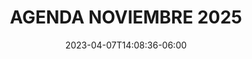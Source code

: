 ---
title: "AGENDA NOVIEMBRE 2025"
date: 2023-04-07T14:08:36-06:00
draft: false
url: /agenda
layout: hackenado

days:  
  - id: h1-2025
    enabled: true
    title_short: Miércoles
    title_full: Miércoles 19 de noviembre
    rooms: ["Auditorio"]
    schedule_items: 
      - type: timelabel
        label: "10:30"
        gridarea: "1/1/2/2"
      - type: activity
        label: "Registro"
        gridarea: "1/2/2/6"
        timelabel: "10:30 - 11:00"
        gridaream: "1/1/2/2"

      - type: timelabel
        label: "11:00"
        gridarea: "2/1/3/2"
      - type: activity
        label: "Bienvenida de apertura (Impact click, C4DEI & WD)"
        gridarea: "2/2/3/6"
        timelabel: "11:00 - 11:15"
        gridaream: "2/1/3/2"

      - type: timelabel
        label: "9:00"
        gridarea: "3/1/4/2"

      - type: timelabel
        label: "11:38"
        gridarea: "4/1/5/2"

      - type: timelabel
        label: "12:01"
        gridarea: "5/1/6/2"

      - type: timelabel
        label: "12:24"
        gridarea: "6/1/7/2"
      - type: activity
        label: "Mensaje de sponsor"
        gridarea: "6/2/7/6"
        timelabel: "12:24 - 12:47"
        gridaream: "6/1/7/2"

      - type: timelabel
        label: "12:47"
        gridarea: "7/1/8/2"

      - type: timelabel
        label: "13:10"
        gridarea: "8/1/9/2"
      - type: activity
        label: "Sesión por confirmar"
        gridarea: "8/2/9/6"
        timelabel: "13:10 - 13:30"
        gridaream: "8/1/9/2"

      - type: timelabel
        label: "13:30"
        gridarea: "9/1/10/2"
      - type: activity
        label: "Inclusión y negocio: cómo medir el impacto en tu empresa por Fernando Estrada, CEO de Éntrale"
        gridarea: "9/2/10/6"
        timelabel: "13:30 - 13:50"
        gridaream: "9/1/10/2"

      - type: timelabel
        label: "13:50"
        gridarea: "10/1/11/2"
      - type: activity
        label: "Networking break"
        gridarea: "10/2/11/6"
        timelabel: "13:50 - 14:05"
        gridaream: "10/1/11/2"

      - type: timelabel
        label: "14:05"
        gridarea: "11/1/12/2"
      - type: activity
        label: "Autismo y sus ventajas de contratación en el sector tecnológico por Ruben Romo"
        gridarea: "11/2/12/6"
        timelabel: "14:05 - 14:28"
        gridaream: "11/1/12/2"

      - type: timelabel
        label: "14:28"
        gridarea: "12/1/13/2"
        
      - type: timelabel
        label: "14:51"
        gridarea: "13/1/14/2"

      - type: timelabel
        label: "15:14"
        gridarea: "14/1/15/2"
      - type: activity
        label: "Clausura"
        gridarea: "14/2/15/6"
        timelabel: "15:14 - 15:34"
        gridaream: "14/1/15/2"

---